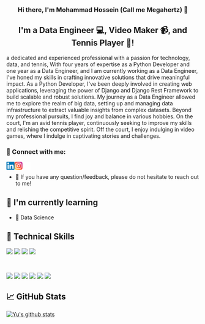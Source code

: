 
<h3 align="center">
Hi there, I'm Mohammad Hossein (Call me Megahertz) 👋
</h3>

<h2 align="center">
I'm a Data Engineer 💻, Video Maker 📹, and Tennis Player 🎾!
</h2> 

a dedicated and experienced professional with a passion for technology, data, and tennis, With four years of expertise as a Python Developer and one year as a Data Engineer, and I am currently working as a Data Engineer, I've honed my skills in crafting innovative solutions that drive meaningful impact.
As a Python Developer, I've been deeply involved in creating web applications, leveraging the power of Django and Django Rest Framework to build scalable and robust solutions. My journey as a Data Engineer allowed me to explore the realm of big data, setting up and managing data infrastructure to extract valuable insights from complex datasets.
Beyond my professional pursuits, I find joy and balance in various hobbies. On the court, I'm an avid tennis player, continuously seeking to improve my skills and relishing the competitive spirit. Off the court, I enjoy indulging in video games, where I indulge in captivating stories and challenges.

### 🤝 Connect with me:

<a href="https://www.linkedin.com/in/mohammad-hossein-zadeh-abbas/"><img align="left" src="https://raw.githubusercontent.com/mhzauser/mhzauser/main/images/linkedin.svg" alt="Mohammad Hosssein | LinkedIn" width="21px"/></a>
<a href="https://www.instagram.com/mhzuser/"><img align="left" src="https://raw.githubusercontent.com/mhzauser/mhzauser/main/images/instagram.svg" alt="Mohammad Hossein | Instagram" width="21px"/></a>
<a href="mailto: mohammadhossein.zadehabbas@gmail.com"><img align="left" src="https://raw.githubusercontent.com/mhzauser/mhzauser/main/images/emails.png" alt="Mohammad Hossein | Email" width="21px"/></a>
</br>

- 💬 If you have any question/feedback, please do not hesitate to reach out to me!

## 🌱 I'm currently learning

- 🤖 Data Science

## 💼 Technical Skills

![](https://img.shields.io/badge/Code-PostgreSQL-informational?style=flat&logo=PostgreSQL&color=336791)
![](https://img.shields.io/badge/Code-SQLite-informational?style=flat&logo=SQLite&color=003B57)
![](https://img.shields.io/badge/Code-Python-informational?style=flat&logo=Python&color=003B57)
![](https://img.shields.io/badge/Code-Mysql-informational?style=flat&logo=Mysql&color=336791)

</br>

![](https://img.shields.io/badge/Tools-Docker-informational?style=flat&logo=Docker&color=1572B6)
![](https://img.shields.io/badge/Tools-Ansible-informational?style=Ansible&logo=NPM&color=CB3837)
![](https://img.shields.io/badge/Tools-Postman-informational?style=flat&logo=Postman&color=FF6C37)
![](https://img.shields.io/badge/Tools-Git-informational?style=flat&logo=Git&color=F05032)
![](https://img.shields.io/badge/Tools-GitHub-informational?style=flat&logo=GitHub&color=181717)
![](https://img.shields.io/badge/Tools-Gitlab-informational?style=flat&logo=Gitlab&color=FF6C37)


## 📈 GitHub Stats 

[![Yu's github stats](https://github-readme-stats.vercel.app/api?username=mhzauser)](https://github.com/mhzauser)
